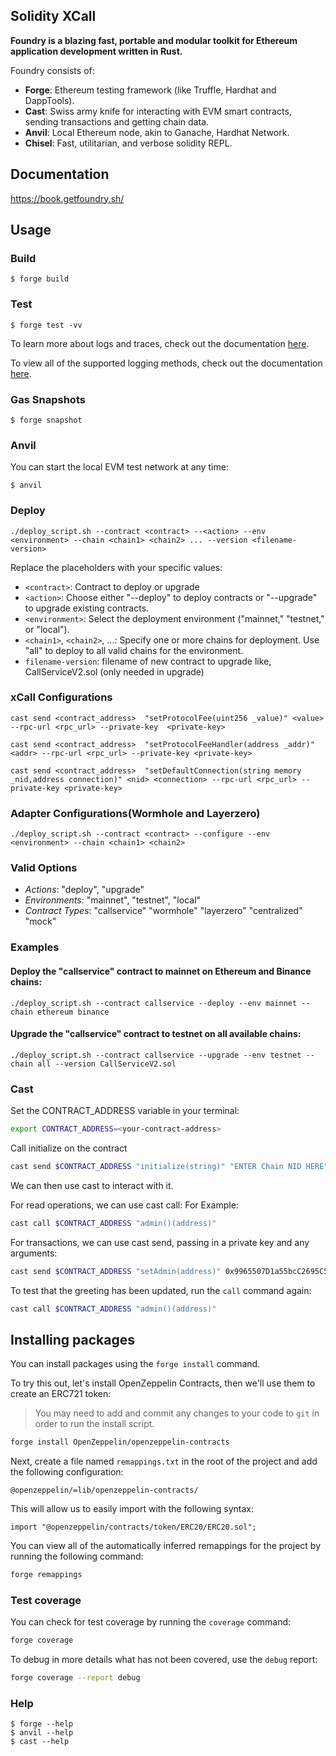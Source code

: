 ## Solidity XCall

**Foundry is a blazing fast, portable and modular toolkit for Ethereum application development written in Rust.**

Foundry consists of:

-   **Forge**: Ethereum testing framework (like Truffle, Hardhat and DappTools).
-   **Cast**: Swiss army knife for interacting with EVM smart contracts, sending transactions and getting chain data.
-   **Anvil**: Local Ethereum node, akin to Ganache, Hardhat Network.
-   **Chisel**: Fast, utilitarian, and verbose solidity REPL.

## Documentation

https://book.getfoundry.sh/

## Usage

### Build

```shell
$ forge build
```

### Test


```shell
$ forge test -vv
```

To learn more about logs and traces, check out the documentation [here](https://book.getfoundry.sh/forge/tests?highlight=-vv#logs-and-traces).

To view all of the supported logging methods, check out the documentation [here](https://book.getfoundry.sh/reference/ds-test#logging).

### Gas Snapshots

```shell
$ forge snapshot
```

### Anvil
You can start the local EVM test network at any time:

```shell
$ anvil
```

### Deploy

```shell
./deploy_script.sh --contract <contract> --<action> --env <environment> --chain <chain1> <chain2> ... --version <filename-version>
```

Replace the placeholders with your specific values:

- `<contract>`: Contract to deploy or upgrade
- `<action>`: Choose either "--deploy" to deploy contracts or "--upgrade" to upgrade existing contracts.
- `<environment>`: Select the deployment environment ("mainnet," "testnet," or "local").
- `<chain1>`, `<chain2>`, ...: Specify one or more chains for deployment. Use "all" to deploy to all valid chains for the environment.
- `filename-version`: filename of new contract to upgrade like, CallServiceV2.sol (only needed in upgrade)

### xCall Configurations

```shell
cast send <contract_address>  "setProtocolFee(uint256 _value)" <value> --rpc-url <rpc_url> --private-key  <private-key>
```

```shell
cast send <contract_address>  "setProtocolFeeHandler(address _addr)" <addr> --rpc-url <rpc_url> --private-key <private-key>
```

```shell
cast send <contract_address>  "setDefaultConnection(string memory _nid,address connection)" <nid> <connection> --rpc-url <rpc_url> --private-key <private-key>
```

### Adapter Configurations(Wormhole and Layerzero)

```shell
./deploy_script.sh --contract <contract> --configure --env <environment> --chain <chain1> <chain2> 
```
### Valid Options

- *Actions*: "deploy", "upgrade"
- *Environments*: "mainnet", "testnet", "local"
- *Contract Types*: "callservice" "wormhole" "layerzero" "centralized" "mock"

### Examples

#### Deploy the "callservice" contract to mainnet on Ethereum and Binance chains:

```shell
./deploy_script.sh --contract callservice --deploy --env mainnet --chain ethereum binance
```

#### Upgrade the "callservice" contract to testnet on all available chains:

```shell
./deploy_script.sh --contract callservice --upgrade --env testnet --chain all --version CallServiceV2.sol
```

### Cast
Set the CONTRACT_ADDRESS variable in your terminal:

```sh
export CONTRACT_ADDRESS=<your-contract-address>
```

Call initialize on the contract

```sh
cast send $CONTRACT_ADDRESS "initialize(string)" "ENTER Chain NID HERE" --private-key $PRIVATE_KEY
```

We can then use cast to interact with it.

For read operations, we can use cast call: For Example:

```sh
cast call $CONTRACT_ADDRESS "admin()(address)"
```

For transactions, we can use cast send, passing in a private key and any arguments:

```sh
cast send $CONTRACT_ADDRESS "setAdmin(address)" 0x9965507D1a55bcC2695C58ba16FB37d819B0A4dc --private-key $PRIVATE_KEY
```

To test that the greeting has been updated, run the `call` command again:

```sh
cast call $CONTRACT_ADDRESS "admin()(address)"
```


## Installing packages

You can install packages using the `forge install` command.

To try this out, let's install OpenZeppelin Contracts, then we'll use them to create an ERC721 token:

> You may need to add and commit any changes to your code to `git` in order to run the install script.

```sh
forge install OpenZeppelin/openzeppelin-contracts
```

Next, create a file named `remappings.txt` in the root of the project and add the following configuration:

```
@openzeppelin/=lib/openzeppelin-contracts/
```

This will allow us to easily import with the following syntax:

```solidity
import "@openzeppelin/contracts/token/ERC20/ERC20.sol";
```

You can view all of the automatically inferred remappings for the project by running the following command:

```sh
forge remappings
```


### Test coverage

You can check for test coverage by running the `coverage` command:

```sh
forge coverage
```

To debug in more details what has not been covered, use the `debug` report:

```sh
forge coverage --report debug
```



### Help

```shell
$ forge --help
$ anvil --help
$ cast --help
```